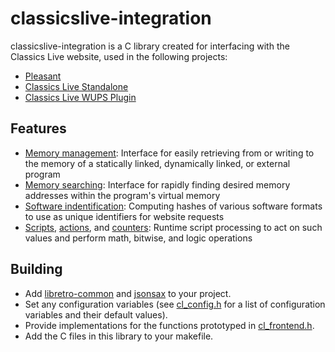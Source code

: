 # classicslive-integration

classicslive-integration is a C library created for interfacing with the Classics Live website, used in the following projects:

- [Pleasant](https://github.com/classicslive/Pleasant)
- [Classics Live Standalone](https://github.com/classicslive/classicslive-standalone)
- [Classics Live WUPS Plugin](https://github.com/classicslive/classicslive-wups-plugin)

## Features

- [Memory management](https://github.com/classicslive/classicslive-integration/blob/master/cl_memory.h): Interface for easily retrieving from or writing to the memory of a statically linked, dynamically linked, or external program
- [Memory searching](https://github.com/classicslive/classicslive-integration/blob/master/cl_search.h): Interface for rapidly finding desired memory addresses within the program's virtual memory
- [Software indentification](https://github.com/classicslive/classicslive-integration/blob/master/cl_identify.c): Computing hashes of various software formats to use as unique identifiers for website requests
- [Scripts](https://github.com/classicslive/classicslive-integration/blob/master/cl_script.h), [actions](https://github.com/classicslive/classicslive-integration/blob/master/cl_action.h), and [counters](https://github.com/classicslive/classicslive-integration/blob/master/cl_counter.h): Runtime script processing to act on such values and perform math, bitwise, and logic operations

## Building

- Add [libretro-common](https://github.com/libretro/libretro-common) and [jsonsax](https://github.com/johnanthonyowens/jsonsax) to your project.
- Set any configuration variables (see [cl_config.h](https://github.com/classicslive/classicslive-integration/blob/master/cl_config.h) for a list of configuration variables and their default values).
- Provide implementations for the functions prototyped in [cl_frontend.h](https://github.com/classicslive/classicslive-integration/blob/master/cl_frontend.h).
- Add the C files in this library to your makefile.
